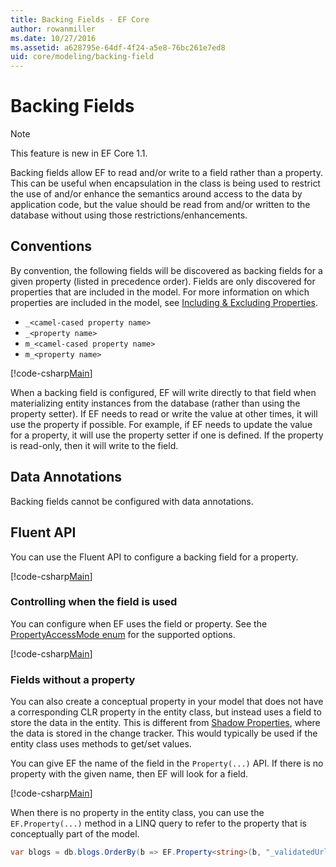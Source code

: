 ```yaml
---
title: Backing Fields - EF Core
author: rowanmiller
ms.date: 10/27/2016
ms.assetid: a628795e-64df-4f24-a5e8-76bc261e7ed8
uid: core/modeling/backing-field
---
```

# Backing Fields

> [!NOTE]  
> This feature is new in EF Core 1.1.

Backing fields allow EF to read and/or write to a field rather than a property. This can be useful when encapsulation in the class is being used to restrict the use of and/or enhance the semantics around access to the data by application code, but the value should be read from and/or written to the database without using those restrictions/enhancements.

## Conventions

By convention, the following fields will be discovered as backing fields for a given property (listed in precedence order). Fields are only discovered for properties that are included in the model. For more information on which properties are included in the model, see [Including & Excluding Properties](included-properties.md).

* `_<camel-cased property name>`
* `_<property name>`
* `m_<camel-cased property name>`
* `m_<property name>`

[!code-csharp[Main](../../../samples/core/Modeling/Conventions/BackingField.cs#Sample)]

When a backing field is configured, EF will write directly to that field when materializing entity instances from the database (rather than using the property setter). If EF needs to read or write the value at other times, it will use the property if possible. For example, if EF needs to update the value for a property, it will use the property setter if one is defined. If the property is read-only, then it will write to the field.

## Data Annotations

Backing fields cannot be configured with data annotations.

## Fluent API

You can use the Fluent API to configure a backing field for a property.

[!code-csharp[Main](../../../samples/core/Modeling/FluentAPI/BackingField.cs#Sample)]

### Controlling when the field is used

You can configure when EF uses the field or property. See the [PropertyAccessMode enum](https://docs.microsoft.com/dotnet/api/microsoft.entityframeworkcore.propertyaccessmode) for the supported options.

[!code-csharp[Main](../../../samples/core/Modeling/FluentAPI/BackingFieldAccessMode.cs#Sample)]

### Fields without a property

You can also create a conceptual property in your model that does not have a corresponding CLR property in the entity class, but instead uses a field to store the data in the entity. This is different from [Shadow Properties](shadow-properties.md), where the data is stored in the change tracker. This would typically be used if the entity class uses methods to get/set values.

You can give EF the name of the field in the `Property(...)` API. If there is no property with the given name, then EF will look for a field.

[!code-csharp[Main](../../../samples/core/Modeling/FluentAPI/BackingFieldNoProperty.cs#Sample)]

When there is no property in the entity class, you can use the `EF.Property(...)` method in a LINQ query to refer to the property that is conceptually part of the model.

``` csharp
var blogs = db.blogs.OrderBy(b => EF.Property<string>(b, "_validatedUrl"));
```
